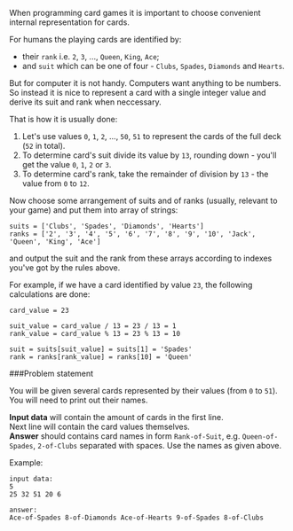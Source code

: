 <!-- #Title -->

When programming card games it is important to choose convenient internal representation for cards.

For humans the playing cards are identified by:

- their `rank` i.e. `2`, `3`, ..., `Queen`, `King`, `Ace`;
- and `suit` which can be one of four - `Clubs`, `Spades`, `Diamonds` and `Hearts`.

But for computer it is not handy. Computers want anything to be numbers. So instead it is nice to represent a card
with a single integer value and derive its suit and rank when neccessary.

That is how it is usually done:

1. Let's use values `0`, `1`, `2`, ..., `50`, `51` to represent the cards of the full deck (`52` in total).
2. To determine card's suit divide its value by `13`, rounding down - you'll get the value `0`, `1`, `2` or `3`.
3. To determine card's rank, take the remainder of division by `13` - the value from `0` to `12`.

Now choose some arrangement of suits and of ranks (usually, relevant to your game) and put them into array of strings:

    suits = ['Clubs', 'Spades', 'Diamonds', 'Hearts']
	ranks = ['2', '3', '4', '5', '6', '7', '8', '9', '10', 'Jack', 'Queen', 'King', 'Ace']

and output the suit and the rank from these arrays according to indexes you've got by the rules above.

For example, if we have a card identified by value `23`, the following calculations are done:

    card_value = 23
	
	suit_value = card_value / 13 = 23 / 13 = 1
	rank_value = card_value % 13 = 23 % 13 = 10
	
	suit = suits[suit_value] = suits[1] = 'Spades'
	rank = ranks[rank_value] = ranks[10] = 'Queen'

###Problem statement

You will be given several cards represented by their values (from `0` to `51`).
You will need to print out their names.

**Input data** will contain the amount of cards in the first line.  
Next line will contain the card values themselves.  
**Answer** should contains card names in form `Rank-of-Suit`, e.g. `Queen-of-Spades`, `2-of-Clubs` separated with
spaces. Use the names as given above.

Example:

    input data:
	5
	25 32 51 20 6
	
	answer:
	Ace-of-Spades 8-of-Diamonds Ace-of-Hearts 9-of-Spades 8-of-Clubs